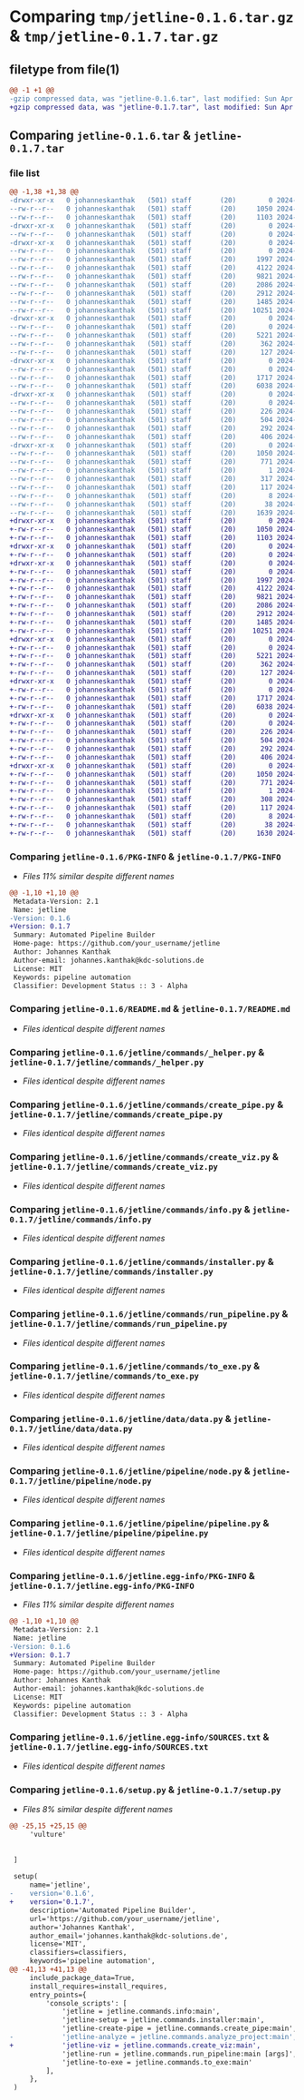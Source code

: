 # Comparing `tmp/jetline-0.1.6.tar.gz` & `tmp/jetline-0.1.7.tar.gz`

## filetype from file(1)

```diff
@@ -1 +1 @@
-gzip compressed data, was "jetline-0.1.6.tar", last modified: Sun Apr 28 16:11:02 2024, max compression
+gzip compressed data, was "jetline-0.1.7.tar", last modified: Sun Apr 28 16:13:30 2024, max compression
```

## Comparing `jetline-0.1.6.tar` & `jetline-0.1.7.tar`

### file list

```diff
@@ -1,38 +1,38 @@
-drwxr-xr-x   0 johanneskanthak   (501) staff       (20)        0 2024-04-28 16:11:02.436151 jetline-0.1.6/
--rw-r--r--   0 johanneskanthak   (501) staff       (20)     1050 2024-04-28 16:11:02.435935 jetline-0.1.6/PKG-INFO
--rw-r--r--   0 johanneskanthak   (501) staff       (20)     1103 2024-04-25 16:42:38.000000 jetline-0.1.6/README.md
-drwxr-xr-x   0 johanneskanthak   (501) staff       (20)        0 2024-04-28 16:11:02.429880 jetline-0.1.6/jetline/
--rw-r--r--   0 johanneskanthak   (501) staff       (20)        0 2024-04-25 16:41:25.000000 jetline-0.1.6/jetline/__init__.py
-drwxr-xr-x   0 johanneskanthak   (501) staff       (20)        0 2024-04-28 16:11:02.432739 jetline-0.1.6/jetline/commands/
--rw-r--r--   0 johanneskanthak   (501) staff       (20)        0 2024-04-25 16:41:25.000000 jetline-0.1.6/jetline/commands/__init__.py
--rw-r--r--   0 johanneskanthak   (501) staff       (20)     1997 2024-04-28 08:26:04.000000 jetline-0.1.6/jetline/commands/_helper.py
--rw-r--r--   0 johanneskanthak   (501) staff       (20)     4122 2024-04-26 06:00:11.000000 jetline-0.1.6/jetline/commands/create_pipe.py
--rw-r--r--   0 johanneskanthak   (501) staff       (20)     9821 2024-04-28 15:55:37.000000 jetline-0.1.6/jetline/commands/create_viz.py
--rw-r--r--   0 johanneskanthak   (501) staff       (20)     2086 2024-04-25 16:41:25.000000 jetline-0.1.6/jetline/commands/info.py
--rw-r--r--   0 johanneskanthak   (501) staff       (20)     2912 2024-04-28 15:45:14.000000 jetline-0.1.6/jetline/commands/installer.py
--rw-r--r--   0 johanneskanthak   (501) staff       (20)     1485 2024-04-27 07:23:16.000000 jetline-0.1.6/jetline/commands/run_pipeline.py
--rw-r--r--   0 johanneskanthak   (501) staff       (20)    10251 2024-04-27 08:48:48.000000 jetline-0.1.6/jetline/commands/to_exe.py
-drwxr-xr-x   0 johanneskanthak   (501) staff       (20)        0 2024-04-28 16:11:02.433249 jetline-0.1.6/jetline/data/
--rw-r--r--   0 johanneskanthak   (501) staff       (20)        0 2024-04-25 16:41:25.000000 jetline-0.1.6/jetline/data/__init__.py
--rw-r--r--   0 johanneskanthak   (501) staff       (20)     5221 2024-04-28 16:10:21.000000 jetline-0.1.6/jetline/data/data.py
--rw-r--r--   0 johanneskanthak   (501) staff       (20)      362 2024-04-27 08:37:20.000000 jetline-0.1.6/jetline/data/helper.py
--rw-r--r--   0 johanneskanthak   (501) staff       (20)      127 2024-04-26 05:52:47.000000 jetline-0.1.6/jetline/logging.py
-drwxr-xr-x   0 johanneskanthak   (501) staff       (20)        0 2024-04-28 16:11:02.433973 jetline-0.1.6/jetline/pipeline/
--rw-r--r--   0 johanneskanthak   (501) staff       (20)        0 2024-04-25 16:41:25.000000 jetline-0.1.6/jetline/pipeline/__init__.py
--rw-r--r--   0 johanneskanthak   (501) staff       (20)     1717 2024-04-28 11:42:42.000000 jetline-0.1.6/jetline/pipeline/node.py
--rw-r--r--   0 johanneskanthak   (501) staff       (20)     6038 2024-04-26 05:59:24.000000 jetline-0.1.6/jetline/pipeline/pipeline.py
-drwxr-xr-x   0 johanneskanthak   (501) staff       (20)        0 2024-04-28 16:11:02.435277 jetline-0.1.6/jetline/templates/
--rw-r--r--   0 johanneskanthak   (501) staff       (20)        0 2024-04-25 16:41:25.000000 jetline-0.1.6/jetline/templates/__init__.py
--rw-r--r--   0 johanneskanthak   (501) staff       (20)      226 2024-04-27 08:20:29.000000 jetline-0.1.6/jetline/templates/data.py
--rw-r--r--   0 johanneskanthak   (501) staff       (20)      504 2024-04-27 07:36:36.000000 jetline-0.1.6/jetline/templates/main.py
--rw-r--r--   0 johanneskanthak   (501) staff       (20)      292 2024-04-27 08:19:53.000000 jetline-0.1.6/jetline/templates/nodes.py
--rw-r--r--   0 johanneskanthak   (501) staff       (20)      406 2024-04-27 08:20:10.000000 jetline-0.1.6/jetline/templates/pipeline.py
-drwxr-xr-x   0 johanneskanthak   (501) staff       (20)        0 2024-04-28 16:11:02.435648 jetline-0.1.6/jetline.egg-info/
--rw-r--r--   0 johanneskanthak   (501) staff       (20)     1050 2024-04-28 16:11:02.000000 jetline-0.1.6/jetline.egg-info/PKG-INFO
--rw-r--r--   0 johanneskanthak   (501) staff       (20)      771 2024-04-28 16:11:02.000000 jetline-0.1.6/jetline.egg-info/SOURCES.txt
--rw-r--r--   0 johanneskanthak   (501) staff       (20)        1 2024-04-28 16:11:02.000000 jetline-0.1.6/jetline.egg-info/dependency_links.txt
--rw-r--r--   0 johanneskanthak   (501) staff       (20)      317 2024-04-28 16:11:02.000000 jetline-0.1.6/jetline.egg-info/entry_points.txt
--rw-r--r--   0 johanneskanthak   (501) staff       (20)      117 2024-04-28 16:11:02.000000 jetline-0.1.6/jetline.egg-info/requires.txt
--rw-r--r--   0 johanneskanthak   (501) staff       (20)        8 2024-04-28 16:11:02.000000 jetline-0.1.6/jetline.egg-info/top_level.txt
--rw-r--r--   0 johanneskanthak   (501) staff       (20)       38 2024-04-28 16:11:02.436196 jetline-0.1.6/setup.cfg
--rw-r--r--   0 johanneskanthak   (501) staff       (20)     1639 2024-04-28 16:10:49.000000 jetline-0.1.6/setup.py
+drwxr-xr-x   0 johanneskanthak   (501) staff       (20)        0 2024-04-28 16:13:30.019161 jetline-0.1.7/
+-rw-r--r--   0 johanneskanthak   (501) staff       (20)     1050 2024-04-28 16:13:30.018920 jetline-0.1.7/PKG-INFO
+-rw-r--r--   0 johanneskanthak   (501) staff       (20)     1103 2024-04-25 16:42:38.000000 jetline-0.1.7/README.md
+drwxr-xr-x   0 johanneskanthak   (501) staff       (20)        0 2024-04-28 16:13:30.010867 jetline-0.1.7/jetline/
+-rw-r--r--   0 johanneskanthak   (501) staff       (20)        0 2024-04-25 16:41:25.000000 jetline-0.1.7/jetline/__init__.py
+drwxr-xr-x   0 johanneskanthak   (501) staff       (20)        0 2024-04-28 16:13:30.015118 jetline-0.1.7/jetline/commands/
+-rw-r--r--   0 johanneskanthak   (501) staff       (20)        0 2024-04-25 16:41:25.000000 jetline-0.1.7/jetline/commands/__init__.py
+-rw-r--r--   0 johanneskanthak   (501) staff       (20)     1997 2024-04-28 08:26:04.000000 jetline-0.1.7/jetline/commands/_helper.py
+-rw-r--r--   0 johanneskanthak   (501) staff       (20)     4122 2024-04-26 06:00:11.000000 jetline-0.1.7/jetline/commands/create_pipe.py
+-rw-r--r--   0 johanneskanthak   (501) staff       (20)     9821 2024-04-28 15:55:37.000000 jetline-0.1.7/jetline/commands/create_viz.py
+-rw-r--r--   0 johanneskanthak   (501) staff       (20)     2086 2024-04-25 16:41:25.000000 jetline-0.1.7/jetline/commands/info.py
+-rw-r--r--   0 johanneskanthak   (501) staff       (20)     2912 2024-04-28 15:45:14.000000 jetline-0.1.7/jetline/commands/installer.py
+-rw-r--r--   0 johanneskanthak   (501) staff       (20)     1485 2024-04-27 07:23:16.000000 jetline-0.1.7/jetline/commands/run_pipeline.py
+-rw-r--r--   0 johanneskanthak   (501) staff       (20)    10251 2024-04-27 08:48:48.000000 jetline-0.1.7/jetline/commands/to_exe.py
+drwxr-xr-x   0 johanneskanthak   (501) staff       (20)        0 2024-04-28 16:13:30.015898 jetline-0.1.7/jetline/data/
+-rw-r--r--   0 johanneskanthak   (501) staff       (20)        0 2024-04-25 16:41:25.000000 jetline-0.1.7/jetline/data/__init__.py
+-rw-r--r--   0 johanneskanthak   (501) staff       (20)     5221 2024-04-28 16:10:21.000000 jetline-0.1.7/jetline/data/data.py
+-rw-r--r--   0 johanneskanthak   (501) staff       (20)      362 2024-04-27 08:37:20.000000 jetline-0.1.7/jetline/data/helper.py
+-rw-r--r--   0 johanneskanthak   (501) staff       (20)      127 2024-04-26 05:52:47.000000 jetline-0.1.7/jetline/logging.py
+drwxr-xr-x   0 johanneskanthak   (501) staff       (20)        0 2024-04-28 16:13:30.016599 jetline-0.1.7/jetline/pipeline/
+-rw-r--r--   0 johanneskanthak   (501) staff       (20)        0 2024-04-25 16:41:25.000000 jetline-0.1.7/jetline/pipeline/__init__.py
+-rw-r--r--   0 johanneskanthak   (501) staff       (20)     1717 2024-04-28 11:42:42.000000 jetline-0.1.7/jetline/pipeline/node.py
+-rw-r--r--   0 johanneskanthak   (501) staff       (20)     6038 2024-04-26 05:59:24.000000 jetline-0.1.7/jetline/pipeline/pipeline.py
+drwxr-xr-x   0 johanneskanthak   (501) staff       (20)        0 2024-04-28 16:13:30.017984 jetline-0.1.7/jetline/templates/
+-rw-r--r--   0 johanneskanthak   (501) staff       (20)        0 2024-04-25 16:41:25.000000 jetline-0.1.7/jetline/templates/__init__.py
+-rw-r--r--   0 johanneskanthak   (501) staff       (20)      226 2024-04-27 08:20:29.000000 jetline-0.1.7/jetline/templates/data.py
+-rw-r--r--   0 johanneskanthak   (501) staff       (20)      504 2024-04-27 07:36:36.000000 jetline-0.1.7/jetline/templates/main.py
+-rw-r--r--   0 johanneskanthak   (501) staff       (20)      292 2024-04-27 08:19:53.000000 jetline-0.1.7/jetline/templates/nodes.py
+-rw-r--r--   0 johanneskanthak   (501) staff       (20)      406 2024-04-27 08:20:10.000000 jetline-0.1.7/jetline/templates/pipeline.py
+drwxr-xr-x   0 johanneskanthak   (501) staff       (20)        0 2024-04-28 16:13:30.018448 jetline-0.1.7/jetline.egg-info/
+-rw-r--r--   0 johanneskanthak   (501) staff       (20)     1050 2024-04-28 16:13:29.000000 jetline-0.1.7/jetline.egg-info/PKG-INFO
+-rw-r--r--   0 johanneskanthak   (501) staff       (20)      771 2024-04-28 16:13:30.000000 jetline-0.1.7/jetline.egg-info/SOURCES.txt
+-rw-r--r--   0 johanneskanthak   (501) staff       (20)        1 2024-04-28 16:13:30.000000 jetline-0.1.7/jetline.egg-info/dependency_links.txt
+-rw-r--r--   0 johanneskanthak   (501) staff       (20)      308 2024-04-28 16:13:30.000000 jetline-0.1.7/jetline.egg-info/entry_points.txt
+-rw-r--r--   0 johanneskanthak   (501) staff       (20)      117 2024-04-28 16:13:30.000000 jetline-0.1.7/jetline.egg-info/requires.txt
+-rw-r--r--   0 johanneskanthak   (501) staff       (20)        8 2024-04-28 16:13:30.000000 jetline-0.1.7/jetline.egg-info/top_level.txt
+-rw-r--r--   0 johanneskanthak   (501) staff       (20)       38 2024-04-28 16:13:30.019240 jetline-0.1.7/setup.cfg
+-rw-r--r--   0 johanneskanthak   (501) staff       (20)     1630 2024-04-28 16:13:08.000000 jetline-0.1.7/setup.py
```

### Comparing `jetline-0.1.6/PKG-INFO` & `jetline-0.1.7/PKG-INFO`

 * *Files 11% similar despite different names*

```diff
@@ -1,10 +1,10 @@
 Metadata-Version: 2.1
 Name: jetline
-Version: 0.1.6
+Version: 0.1.7
 Summary: Automated Pipeline Builder
 Home-page: https://github.com/your_username/jetline
 Author: Johannes Kanthak
 Author-email: johannes.kanthak@kdc-solutions.de
 License: MIT
 Keywords: pipeline automation
 Classifier: Development Status :: 3 - Alpha
```

### Comparing `jetline-0.1.6/README.md` & `jetline-0.1.7/README.md`

 * *Files identical despite different names*

### Comparing `jetline-0.1.6/jetline/commands/_helper.py` & `jetline-0.1.7/jetline/commands/_helper.py`

 * *Files identical despite different names*

### Comparing `jetline-0.1.6/jetline/commands/create_pipe.py` & `jetline-0.1.7/jetline/commands/create_pipe.py`

 * *Files identical despite different names*

### Comparing `jetline-0.1.6/jetline/commands/create_viz.py` & `jetline-0.1.7/jetline/commands/create_viz.py`

 * *Files identical despite different names*

### Comparing `jetline-0.1.6/jetline/commands/info.py` & `jetline-0.1.7/jetline/commands/info.py`

 * *Files identical despite different names*

### Comparing `jetline-0.1.6/jetline/commands/installer.py` & `jetline-0.1.7/jetline/commands/installer.py`

 * *Files identical despite different names*

### Comparing `jetline-0.1.6/jetline/commands/run_pipeline.py` & `jetline-0.1.7/jetline/commands/run_pipeline.py`

 * *Files identical despite different names*

### Comparing `jetline-0.1.6/jetline/commands/to_exe.py` & `jetline-0.1.7/jetline/commands/to_exe.py`

 * *Files identical despite different names*

### Comparing `jetline-0.1.6/jetline/data/data.py` & `jetline-0.1.7/jetline/data/data.py`

 * *Files identical despite different names*

### Comparing `jetline-0.1.6/jetline/pipeline/node.py` & `jetline-0.1.7/jetline/pipeline/node.py`

 * *Files identical despite different names*

### Comparing `jetline-0.1.6/jetline/pipeline/pipeline.py` & `jetline-0.1.7/jetline/pipeline/pipeline.py`

 * *Files identical despite different names*

### Comparing `jetline-0.1.6/jetline.egg-info/PKG-INFO` & `jetline-0.1.7/jetline.egg-info/PKG-INFO`

 * *Files 11% similar despite different names*

```diff
@@ -1,10 +1,10 @@
 Metadata-Version: 2.1
 Name: jetline
-Version: 0.1.6
+Version: 0.1.7
 Summary: Automated Pipeline Builder
 Home-page: https://github.com/your_username/jetline
 Author: Johannes Kanthak
 Author-email: johannes.kanthak@kdc-solutions.de
 License: MIT
 Keywords: pipeline automation
 Classifier: Development Status :: 3 - Alpha
```

### Comparing `jetline-0.1.6/jetline.egg-info/SOURCES.txt` & `jetline-0.1.7/jetline.egg-info/SOURCES.txt`

 * *Files identical despite different names*

### Comparing `jetline-0.1.6/setup.py` & `jetline-0.1.7/setup.py`

 * *Files 8% similar despite different names*

```diff
@@ -25,15 +25,15 @@
     'vulture'
     
 
 ]
 
 setup(
     name='jetline',
-    version='0.1.6',
+    version='0.1.7',
     description='Automated Pipeline Builder',
     url='https://github.com/your_username/jetline',
     author='Johannes Kanthak',
     author_email='johannes.kanthak@kdc-solutions.de',
     license='MIT',
     classifiers=classifiers,
     keywords='pipeline automation',
@@ -41,13 +41,13 @@
     include_package_data=True,
     install_requires=install_requires,
     entry_points={
         'console_scripts': [
             'jetline = jetline.commands.info:main',
             'jetline-setup = jetline.commands.installer:main',
             'jetline-create-pipe = jetline.commands.create_pipe:main',
-            'jetline-analyze = jetline.commands.analyze_project:main',
+            'jetline-viz = jetline.commands.create_viz:main',
             'jetline-run = jetline.commands.run_pipeline:main [args]',
             'jetline-to-exe = jetline.commands.to_exe:main'
         ],
     },
 )
```

